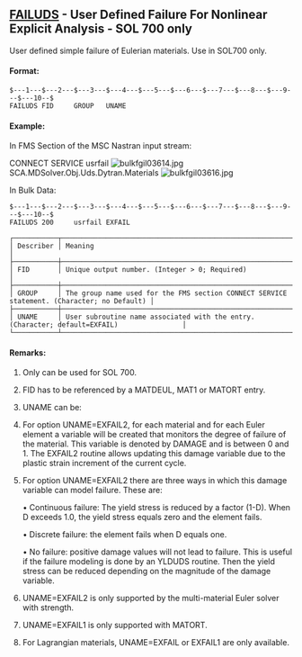 ## [FAILUDS](https://help.hexagonmi.com/bundle/MSC_Nastran_2022.4/page/Nastran_Combined_Book/qrg/bulkfgil/TOC.FAILUDS.xhtml) - User Defined Failure For Nonlinear Explicit Analysis - SOL 700 only

User defined simple failure of Eulerian materials. Use in SOL700 only.

#### Format:

```nastran
$---1---$---2---$---3---$---4---$---5---$---6---$---7---$---8---$---9---$---10--$
FAILUDS FID     GROUP   UNAME                                                   
```
#### Example:

In FMS Section of the MSC Nastran input stream:

CONNECT SERVICE usrfail  ![bulkfgil03614.jpg](https://help-be.hexagonmi.com/bundle/MSC_Nastran_2022.4/page/Nastran_Combined_Book/qrg/bulkfgil/../../../assets/bulkfgil03614.jpg?_LANG=enus) SCA.MDSolver.Obj.Uds.Dytran.Materials ![bulkfgil03616.jpg](https://help-be.hexagonmi.com/bundle/MSC_Nastran_2022.4/page/Nastran_Combined_Book/qrg/bulkfgil/../../../assets/bulkfgil03616.jpg?_LANG=enus)

In Bulk Data:

```nastran
$---1---$---2---$---3---$---4---$---5---$---6---$---7---$---8---$---9---$---10--$
FAILUDS 200     usrfail EXFAIL                                                  
```
```text
┌───────────┬────────────────────────────────────────────────────────────────────────────────────────────┐
│ Describer │ Meaning                                                                                    │
├───────────┼────────────────────────────────────────────────────────────────────────────────────────────┤
│ FID       │ Unique output number. (Integer > 0; Required)                                              │
├───────────┼────────────────────────────────────────────────────────────────────────────────────────────┤
│ GROUP     │ The group name used for the FMS section CONNECT SERVICE statement. (Character; no Default) │
├───────────┼────────────────────────────────────────────────────────────────────────────────────────────┤
│ UNAME     │ User subroutine name associated with the entry. (Character; default=EXFAIL)                │
└───────────┴────────────────────────────────────────────────────────────────────────────────────────────┘
```
#### Remarks:

1. Only can be used for SOL 700.

2. FID has to be referenced by a MATDEUL, MAT1 or MATORT entry.

3. UNAME can be:

4. For option UNAME=EXFAIL2, for each material and for each Euler element a variable will be created that monitors the degree of failure of the material. This variable is denoted by DAMAGE and is between 0 and 1. The EXFAIL2 routine allows updating this damage variable due to the plastic strain increment of the current cycle.

5. For option UNAME=EXFAIL2 there are three ways in which this damage variable can model failure. These are:

     • Continuous failure: The yield stress is reduced by a factor (1-D). When D exceeds 1.0, the yield stress equals zero and the element fails.

     • Discrete failure: the element fails when D equals one.

     • No failure: positive damage values will not lead to failure. This is useful if the failure modeling is done by an YLDUDS routine. Then the yield stress can be reduced depending on the magnitude of the damage variable.

6. UNAME=EXFAIL2 is only supported by the multi-material Euler solver with strength.

7. UNAME=EXFAIL1 is only supported with MATORT.

8. For Lagrangian materials, UNAME=EXFAIL or EXFAIL1 are only available.

